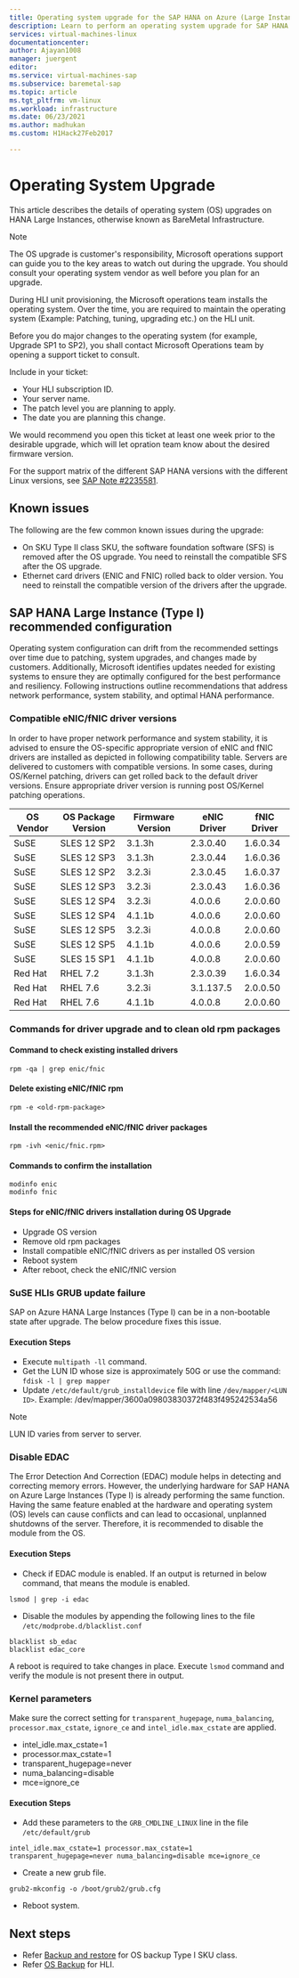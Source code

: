 ```yaml
---
title: Operating system upgrade for the SAP HANA on Azure (Large Instances)| Microsoft Docs
description: Learn to perform an operating system upgrade for SAP HANA on Azure (Large Instances).
services: virtual-machines-linux
documentationcenter:
author: Ajayan1008
manager: juergent
editor:
ms.service: virtual-machines-sap
ms.subservice: baremetal-sap
ms.topic: article
ms.tgt_pltfrm: vm-linux
ms.workload: infrastructure
ms.date: 06/23/2021
ms.author: madhukan
ms.custom: H1Hack27Feb2017

---
```

# Operating System Upgrade
This article describes the details of operating system (OS) upgrades on HANA Large Instances, otherwise known as BareMetal Infrastructure.

>[!NOTE]
>The OS upgrade is customer's responsibility, Microsoft operations support can guide you to the key areas to watch out during the upgrade. You should consult your operating system vendor as well before you plan for an upgrade.

During HLI unit provisioning, the Microsoft operations team installs the operating system.
Over the time, you are required to maintain the operating system (Example: Patching, tuning, upgrading etc.) on the HLI unit.

Before you do major changes to the operating system (for example, Upgrade SP1 to SP2), you shall contact Microsoft Operations team by opening a support ticket to consult.

Include in your ticket:

* Your HLI subscription ID.
* Your server name.
* The patch level you are planning to apply.
* The date you are planning this change. 

We would recommend you open this ticket at least one week prior to the desirable upgrade, which will let opration team know about the desired firmware version.

For the support matrix of the different SAP HANA versions with the different Linux versions, see [SAP Note #2235581](https://launchpad.support.sap.com/#/notes/2235581).

## Known issues

The following are the few common known issues during the upgrade:
- On SKU Type II class SKU, the software foundation software (SFS) is removed after the OS upgrade. You need to reinstall the compatible SFS after the OS upgrade.
- Ethernet card drivers (ENIC and FNIC) rolled back to older version. You need to reinstall the compatible version of the drivers after the upgrade.

## SAP HANA Large Instance (Type I) recommended configuration

Operating system configuration can drift from the recommended settings over time due to patching, system upgrades, and changes made by customers. Additionally, Microsoft identifies updates needed for existing systems to ensure they are optimally configured for the best performance and resiliency. Following instructions outline recommendations that address network performance, system stability, and optimal HANA performance.

### Compatible eNIC/fNIC driver versions
  In order to have proper network performance and system stability, it is advised to ensure the OS-specific appropriate version of eNIC and fNIC drivers are installed as depicted in following compatibility table. Servers are delivered to customers with compatible versions. In some cases, during OS/Kernel patching, drivers can get rolled back to the default driver versions. Ensure appropriate driver version is running post OS/Kernel patching operations.
       
      
  |  OS Vendor    |  OS Package Version     |  Firmware Version  |  eNIC Driver	|  fNIC Driver | 
  |---------------|-------------------------|--------------------|--------------|--------------|
  |   SuSE        |  SLES 12 SP2            |   3.1.3h           |  2.3.0.40    |   1.6.0.34   |
  |   SuSE        |  SLES 12 SP3            |   3.1.3h           |  2.3.0.44    |   1.6.0.36   |
  |   SuSE        |  SLES 12 SP2            |   3.2.3i           |  2.3.0.45    |   1.6.0.37   |
  |   SuSE        |  SLES 12 SP3            |   3.2.3i           |  2.3.0.43    |   1.6.0.36   |
  |   SuSE        |  SLES 12 SP4            |   3.2.3i           |  4.0.0.6     |   2.0.0.60   |  
  |   SuSE        |  SLES 12 SP4            |   4.1.1b           |  4.0.0.6     |   2.0.0.60   |  
  |   SuSE        |  SLES 12 SP5            |   3.2.3i           |  4.0.0.8     |   2.0.0.60   |
  |   SuSE        |  SLES 12 SP5            |   4.1.1b           |  4.0.0.6     |   2.0.0.59   |
  |   SuSE        |  SLES 15 SP1            |   4.1.1b           |  4.0.0.8     |   2.0.0.60   |
  |   Red Hat     |  RHEL 7.2               |   3.1.3h           |  2.3.0.39    |   1.6.0.34   |
  |   Red Hat     |  RHEL 7.6               |   3.2.3i           |  3.1.137.5   |   2.0.0.50   |
  |   Red Hat     |  RHEL 7.6               |   4.1.1b           |  4.0.0.8     |   2.0.0.60   |
 

### Commands for driver upgrade and to clean old rpm packages

#### Command to check existing installed drivers
```
rpm -qa | grep enic/fnic 
```
#### Delete existing eNIC/fNIC rpm
```
rpm -e <old-rpm-package>
```
#### Install the recommended eNIC/fNIC driver packages
```
rpm -ivh <enic/fnic.rpm> 
```

#### Commands to confirm the installation
```
modinfo enic
modinfo fnic
```

#### Steps for eNIC/fNIC drivers installation during OS Upgrade

* Upgrade OS version
* Remove old rpm packages
* Install compatible eNIC/fNIC drivers as per installed OS version
* Reboot system
* After reboot, check the eNIC/fNIC version


### SuSE HLIs GRUB update failure
SAP on Azure HANA Large Instances (Type I) can be in a non-bootable state after upgrade. The below procedure fixes this issue.
#### Execution Steps


*	Execute `multipath -ll` command.
*	Get the LUN ID whose size is approximately 50G or use the command: `fdisk -l | grep mapper`
*	Update `/etc/default/grub_installdevice` file with line `/dev/mapper/<LUN ID>`. Example: /dev/mapper/3600a09803830372f483f495242534a56
>[!NOTE]
>LUN ID varies from server to server.


### Disable EDAC 
   The Error Detection And Correction (EDAC) module helps in detecting and correcting memory errors. However, the underlying hardware for SAP HANA on Azure Large Instances (Type I) is already performing the same function. Having the same feature enabled at the hardware and operating system (OS) levels can cause conflicts and can lead to occasional, unplanned shutdowns of the server. Therefore, it is recommended to disable the module from the OS.

#### Execution Steps

* Check if EDAC module is enabled. If an output is returned in below command, that means the module is enabled. 
```
lsmod | grep -i edac 
```
* Disable the modules by appending the following lines to the file `/etc/modprobe.d/blacklist.conf`
```
blacklist sb_edac
blacklist edac_core
```
A reboot is required to take changes in place. Execute `lsmod` command and verify the module is not present there in output.

### Kernel parameters
   Make sure the correct setting for `transparent_hugepage`, `numa_balancing`, `processor.max_cstate`, `ignore_ce` and `intel_idle.max_cstate` are applied.

* intel_idle.max_cstate=1
* processor.max_cstate=1
* transparent_hugepage=never
* numa_balancing=disable
* mce=ignore_ce

#### Execution Steps

* Add these parameters to the `GRB_CMDLINE_LINUX` line in the file `/etc/default/grub`
```
intel_idle.max_cstate=1 processor.max_cstate=1 transparent_hugepage=never numa_balancing=disable mce=ignore_ce
```
* Create a new grub file.
```
grub2-mkconfig -o /boot/grub2/grub.cfg
```
* Reboot system.


## Next steps
- Refer [Backup and restore](hana-overview-high-availability-disaster-recovery.md) for OS backup Type I SKU class.
- Refer [OS Backup](./large-instance-os-backup.md) for HLI.
